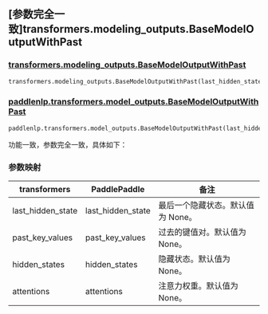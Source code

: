 ## [参数完全一致]transformers.modeling_outputs.BaseModelOutputWithPast

### [transformers.modeling_outputs.BaseModelOutputWithPast](https://hf-mirror.com/docs/transformers/v4.42.0/en/main_classes/output#transformers.modeling_outputs.BaseModelOutputWithPast)

```python
transformers.modeling_outputs.BaseModelOutputWithPast(last_hidden_state: FloatTensor = None, past_key_values: Optional = None, hidden_states: Optional = None, attentions: Optional = None)
```

### [paddlenlp.transformers.model_outputs.BaseModelOutputWithPast](https://github.com/PaddlePaddle/PaddleNLP/blob/e336e78c338d2514ee6c937982ce5d8c960b85ff/paddlenlp/transformers/model_outputs.py#L590)

```python
paddlenlp.transformers.model_outputs.BaseModelOutputWithPast(last_hidden_state: paddle.Tensor = None, past_key_values: Optional[Tuple[Tuple[paddle.Tensor]]] = None, hidden_states: Optional[Tuple[paddle.Tensor]] = None, attentions: Optional[Tuple[paddle.Tensor]] = None)
```


功能一致，参数完全一致，具体如下：

### 参数映射

| transformers      | PaddlePaddle                                          | 备注                                                    |
| ----------------- | ----------------------------------------------------- | ------------------------------------------------------- |
| last_hidden_state | last_hidden_state                                     | 最后一个隐藏状态。默认值为 None。                        |
| past_key_values   | past_key_values                                       | 过去的键值对。默认值为 None。                           |
| hidden_states     | hidden_states                                         | 隐藏状态。默认值为 None。                               |
| attentions        | attentions                                            | 注意力权重。默认值为 None。                             |
